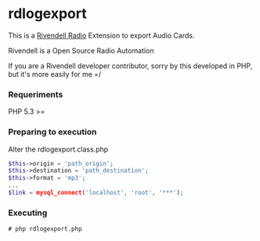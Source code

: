 rdlogexport
===========

This is a [Rivendell Radio](http://www.rivendellaudio.org/ "Access") Extension to export Audio Cards.

Rivendell is a Open Source Radio Automation

If you are a Rivendell developer contributor, sorry by this developed in PHP, but it's more easily for me =/

### Requeriments

PHP 5.3 >=

### Preparing to execution

Alter the rdlogexport.class.php

```php
$this->origin = 'path_origin';
$this->destination = 'path_destination';
$this->format = 'mp3';
...
$link = mysql_connect('localhost', 'root', '***');
```

### Executing
    # php rdlogexport.php